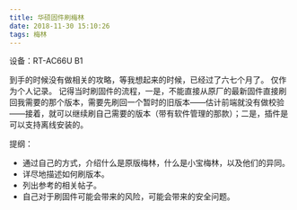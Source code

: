 ```yaml
---
title: 华硕固件刷梅林
date: 2018-11-30 15:10:26
tags: 梅林  
---
```


设备：RT-AC66U B1

到手的时候没有做相关的攻略，等我想起来的时候，已经过了六七个月了。
仅作为个人记录。
记得当时刷固件的流程，一是，不能直接从原厂的最新固件直接刷回我需要的那个版本，需要先刷回一个暂时的旧版本——估计前端就没有做校验——接着，就可以继续刷自己需要的版本（带有软件管理的那款）；二是，插件是可以支持离线安装的。
<!-- more -->

提纲：
- 通过自己的方式，介绍什么是原版梅林，什么是小宝梅林，以及他们的异同。
- 详尽地描述如何刷版本。
- 列出参考的相关帖子。
- 自己对于刷固件可能会带来的风险，可能会带来的安全问题。